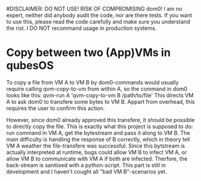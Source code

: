 #DISCLAIMER: DO NOT USE! RISK OF COMPROMISING dom0!
I am no expert, neither did anybody audit the code, nor are there tests. If you want to use this, please read the code carefully and make sure you understand the rist. I DO NOT recommand usage in production systems.

# Copy between two (App)VMs in qubesOS

To copy a file from VM A to VM B by dom0-commands would usually require calling qvm-copy-to-vm from within A, so the command in dom0 looks like this:
 qvm-run A 'qvm-copy-to-vm B /path/to/file'
This directs VM A to ask dom0 to transfere some bytes to VM B. Appart from overhead, this requires the user to confirm this action.

However, since dom0 already approved this transfere, it should be possible to directly copy the file. This is exactly what this project is supposed to do: run command in VM A, get the bytestream and pass it along to VM B. The main difficulty is handling the response of B correctly, which in theory tell VM A weather the file-transfere was successful. Since this bytstream is actually interpreted at runtime, bugs could allow VM B to infect VM A, or allow VM B to communicate with VM A if both are infected. Therfore, the back-stream is sanitised with a python-script. This part is still in development and I haven't cought all "bad VM B"-scenarios yet.
